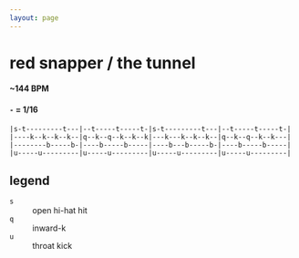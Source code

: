 ```yaml
---
layout: page
---
```


# red snapper / the tunnel

#### ~144 BPM
#### `-` = 1/16

```
|s-t---------t---|--t-----t-----t-|s-t---------t---|--t-----t-----t-|
|----k--k--k--k--|q--k--q--k--k--k|---k---k--k--k--|q--k--q--k--k---|
|--------b-----b-|----b-----b-----|----b---b-----b-|----b-----b-----|
|u-----u---------|u-----u---------|u-----u---------|u-----u---------|
```

## legend
                                               
<dl>
    <dt><code>s</code></dt><dd>open hi-hat hit</dd>
    <dt><code>q</code></dt><dd>inward-k</dd>
    <dt><code>u</code></dt><dd>throat kick</dd>
</dl>
